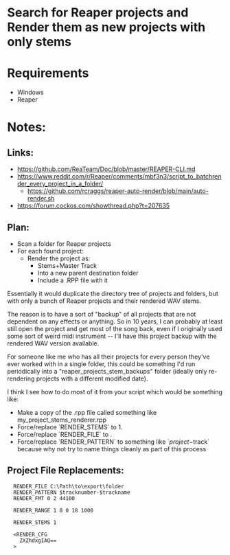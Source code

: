 # Search for Reaper projects and Render them as new projects with only stems

# Requirements
- Windows
- Reaper

# Notes:
## Links:
- https://github.com/ReaTeam/Doc/blob/master/REAPER-CLI.md
- https://www.reddit.com/r/Reaper/comments/mbf3n3/script_to_batchrender_every_project_in_a_folder/
    - https://github.com/rcraggs/reaper-auto-render/blob/main/auto-render.sh
- https://forum.cockos.com/showthread.php?t=207635

## Plan:
* Scan a folder for Reaper projects
* For each found project:
   * Render the project as: 
      * Stems+Master Track
      * Into a new parent destination folder
      * Include a .RPP file with it

Essentially it would duplicate the directory tree of projects and folders, but with only a bunch of Reaper projects and their rendered WAV stems.  

The reason is to have a sort of "backup" of all projects that are not dependent on any effects or anything.  So in 10 years, I can probably at least still open the project and get most of the song back, even if I originally used some sort of weird midi instrument -- I'll have this project backup with the rendered WAV version available.

For someone like me who has all their projects for every person they've ever worked with in a single folder, this could be something I'd run periodically into a "reaper\_projects\_stem\_backups" folder (ideally only re-rendering projects with a different modified date).

I think I see how to do most of it from your script which would be something like:

* Make a copy of the .rpp file called something like my\_project\_stems\_renderer.rpp
* Force/replace \`RENDER\_STEMS\` to 1.
* Force/replace \`RENDER\_FILE\` to <new output folder>.
* Force/replace \`RENDER\_PATTERN\` to something like \`$project-$track\` because why not try to name things cleanly as part of this process

## Project File Replacements:

```
  RENDER_FILE C:\Path\to\export\folder
  RENDER_PATTERN $tracknumber-$trackname
  RENDER_FMT 0 2 44100
  
  RENDER_RANGE 1 0 0 18 1000
  
  RENDER_STEMS 1
  
  <RENDER_CFG
    ZXZhdxgIAQ==
  >
  ```

